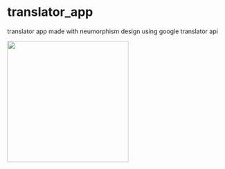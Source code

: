 # translator_app

translator app made with neumorphism design using google translator api



<img src="https://i.imgur.com/08tI3S2.gif" width="280">
